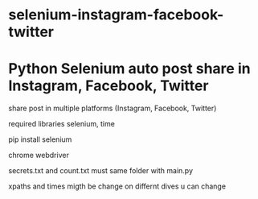 # selenium-instagram-facebook-twitter
# Python Selenium auto post share in Instagram, Facebook, Twitter

share post in multiple platforms (Instagram, Facebook, Twitter)

required libraries selenium, time

pip install selenium

chrome webdriver

secrets.txt and count.txt must same folder with main.py

xpaths and times migth be change on differnt dives u can change 
